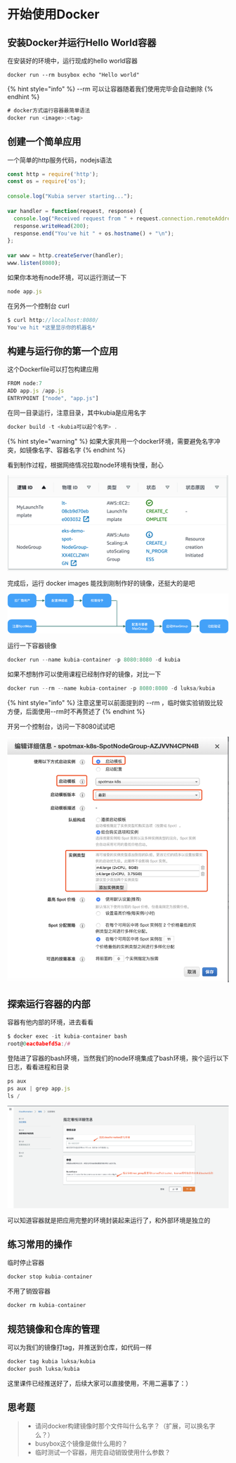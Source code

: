 # 开始使用Docker

## 安装Docker并运行Hello World容器

在安装好的环境中，运行现成的hello world容器

```text
docker run --rm busybox echo "Hello world"
```

{% hint style="info" %}
--rm 可以让容器随着我们使用完毕会自动删除
{% endhint %}

```javascript
# docker方式运行容器最简单语法
docker run <image>:<tag>
```

## 创建一个简单应用

一个简单的http服务代码，nodejs语法

```javascript
const http = require('http');
const os = require('os');

console.log("Kubia server starting...");

var handler = function(request, response) {
  console.log("Received request from " + request.connection.remoteAddress);
  response.writeHead(200);
  response.end("You've hit " + os.hostname() + "\n");
};

var www = http.createServer(handler);
www.listen(8080);
```

如果你本地有node环境，可以运行测试一下

```javascript
node app.js
```

在另外一个控制台 curl

```javascript
$ curl http://localhost:8080/                                                                                                                                                130 ↵
You've hit *这里显示你的机器名*
```

## 构建与运行你的第一个应用

这个Dockerfile可以打包构建应用

```javascript
FROM node:7
ADD app.js /app.js
ENTRYPOINT ["node", "app.js"]
```

在同一目录运行，注意目录，其中kubia是应用名字

```javascript
docker build -t <kubia可以起个名字> .
```

{% hint style="warning" %}
如果大家共用一个docker环境，需要避免名字冲突，如镜像名字、容器名字
{% endhint %}

看到制作过程，根据网络情况拉取node环境有快慢，耐心

![](../../../.gitbook/assets/image%20%2841%29.png)

完成后，运行 docker images 能找到刚制作好的镜像，还挺大的是吧

![](../../../.gitbook/assets/image%20%284%29.png)

运行一下容器镜像

```javascript
docker run --name kubia-container -p 8080:8080 -d kubia
```

如果不想制作可以使用课程已经制作好的镜像，对比一下

```javascript
docker run --rm --name kubia-container -p 8080:8080 -d luksa/kubia
```

{% hint style="info" %}
注意这里可以前面提到的 --rm ，临时做实验销毁比较方便，后面使用--rm时不再赘述了
{% endhint %}

开另一个控制台，访问一下8080试试吧

![](../../../.gitbook/assets/image%20%2893%29.png)

## 探索运行容器的内部

容器有他内部的环境，进去看看

```javascript
$ docker exec -it kubia-container bash
root@0eac0abefd5a:/#
```

登陆进了容器的bash环境，当然我们的node环境集成了bash环境，挨个运行以下日志，看看进程和目录

```javascript
ps aux
ps aux | grep app.js
ls /
```

![](../../../.gitbook/assets/image%20%28106%29.png)

可以知道容器就是把应用完整的环境封装起来运行了，和外部环境是独立的

## 练习常用的操作

临时停止容器

```javascript
docker stop kubia-container
```

不用了销毁容器

```javascript
docker rm kubia-container
```

## 规范镜像和仓库的管理

可以为我们的镜像打tag，并推送到仓库，如代码一样

```javascript
docker tag kubia luksa/kubia
docker push luksa/kubia
```

这里课件已经推送好了，后续大家可以直接使用，不用二遍事了：）

## 思考题

> * 请问docker构建镜像时那个文件叫什么名字？（扩展，可以换名字么？）
> * busybox这个镜像是做什么用的？
> * 临时测试一个容器，用完自动销毁使用什么参数？



